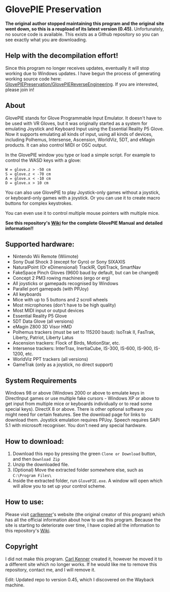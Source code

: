 # GlovePIE Preservation
**The original author stopped maintaining this program and the original site went down, so this is a reupload of its latest version (0.45).** Unfortunately, no source code is available. This exists as a Github repository so you can see exactly what you are downloading.

## Help with the decompilation effort!
Since this program no longer receives updates, eventually it will stop working due to Windows updates. I have begun the process of generating working source code here: [GlovePIEPreservation/GlovePIEReverseEngineering](https://github.com/GlovePIEPreservation/GlovePIEReverseEngineering). If you are interested, please join in!

## About
GlovePIE stands for Glove Programmable Input Emulator. It doesn't have to be used with VR Gloves, but it was originally started as a system for emulating Joystick and Keyboard Input using the Essential Reality P5 Glove. Now it supports emulating all kinds of input, using all kinds of devices, including Polhemus, Intersense, Ascension, WorldViz, 5DT, and eMagin products. It can also control MIDI or OSC output.

In the GlovePIE window you type or load a simple script. For example to control the WASD keys with a glove:
```
W = glove.z > -50 cm  
S = glove.z < -70 cm  
A = glove.x < -10 cm  
D = glove.x > 10 cm  
```
You can also use GlovePIE to play Joystick-only games without a joystick, or keyboard-only games with a joystick. Or you can use it to create macro buttons for complex keystrokes.

You can even use it to control multiple mouse pointers with multiple mice.

**See this repository's [Wiki](https://github.com/GlovePIEPreservation/GlovePIE/wiki) for the complete GlovePIE Manual and detailed information!!**

## Supported hardware:
* Nintendo Wii Remote (Wiimote)
* Sony Dual Shock 3 (except for Gyro) or Sony SIXAXIS
* NaturalPoint (Or eDimensional) TrackIR, OptiTrack, SmartNav
* FakeSpace Pinch Gloves (9600 baud by default, but can be changed)
* Concept 2 PM3 rowing machines (ergo or erg)
* All joysticks or gamepads recognised by Windows
* Parallel port gamepads (with PPJoy)
* All keyboards
* Mice with up to 5 buttons and 2 scroll wheels
* Most microphones (don't have to be high quality)
* Most MIDI input or output devices
* Essential Reality P5 Glove
* 5DT Data Glove (all versions)
* eMagin Z800 3D Visor HMD
* Polhemus trackers (must be set to 115200 baud): IsoTrak II, FasTrak, Liberty, Patriot, Liberty Latus
* Ascension trackers: Flock of Birds, MotionStar, etc.
* Intersense trackers: InterTrax, InertiaCube, IS-300, IS-600, IS-900, IS-1200, etc.
* WorldViz PPT trackers (all versions)
* GameTrak (only as a joystick, no direct support)

## System Requirements
Windows 98 or above (Windows 2000 or above to emulate keys in DirectInput games or use multiple fake cursors - Windows XP or above to get input from multiple mice or keyboards individually or to read some special keys).
DirectX 8 or above.
There is other optional software you might need for certain features. See the download page for links to download them. Joystick emulation requires PPJoy. Speech requires SAPI 5.1 with microsoft recogniser.
You don't need any special hardware.

## How to download:
1) Download this repo by pressing the green ``Clone or Download`` button, and then ``Download Zip``
2) Unzip the downloaded file.
3) (Optional) Move the extracted folder somewhere else, such as ``C:\Program Files\``
4) Inside the extracted folder, run ``GlovePIE.exe``. A window will open which will allow you to set up your control scheme.

## How to use:
Please visit [carlkenner](https://sites.google.com/site/carlkenner/glovepie)'s website (the original creator of this program) which has all the official information about how to use this program. Because the site is starting to deteriorate over time, I have copied all the information to this repository's [Wiki](https://github.com/GlovePIEPreservation/GlovePIE/wiki).

## Copyright
I did not make this program. [Carl Kenner](https://sites.google.com/site/carlkenner/glovepie) created it, however he moved it to a different site which no longer works. If he would like me to remove this repository, contact me, and I will remove it.

Edit: Updated repo to version 0.45, which I discovered on the Wayback machine.

